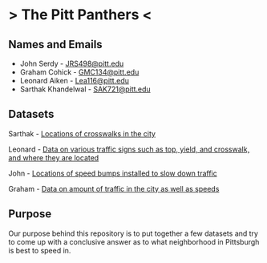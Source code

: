 # > **The Pitt Panthers** <
## Names and Emails
- John Serdy - JRS498@pitt.edu
- Graham Cohick - GMC134@pitt.edu
- Leonard Aiken - Lea116@pitt.edu
- Sarthak Khandelwal - SAK721@pitt.edu
## Datasets
Sarthak - [Locations of crosswalks in the city](https://data.wprdc.org/dataset/city-of-pittsburgh-markings/resource/632fbb91-c55d-4221-a8ad-91c72902bc61)

Leonard - [Data on various traffic signs such as top, yield, and crosswalk, and where they are located](https://data.wprdc.org/dataset/city-traffic-signs/resource/d078a6b5-83a3-4723-a3a9-5371cfe1cc0c) 

John - [Locations of speed bumps installed to slow down traffic](https://data.wprdc.org/dataset/city-of-pittsburgh-speed-humps/resource/37b2ac41-ae8e-4de1-8405-157e05dc3640)

Graham - [ Data on amount of traffic in the city as well as speeds](https://data.wprdc.org/dataset/traffic-count-data-city-of-pittsburgh/resource/6dfd4f8f-cbf5-4917-a5eb-fd07f4403167)

## Purpose
Our purpose behind this repository is to put together a few datasets and try to come up with a conclusive answer as to what neighborhood in Pittsburgh is best to speed in.
